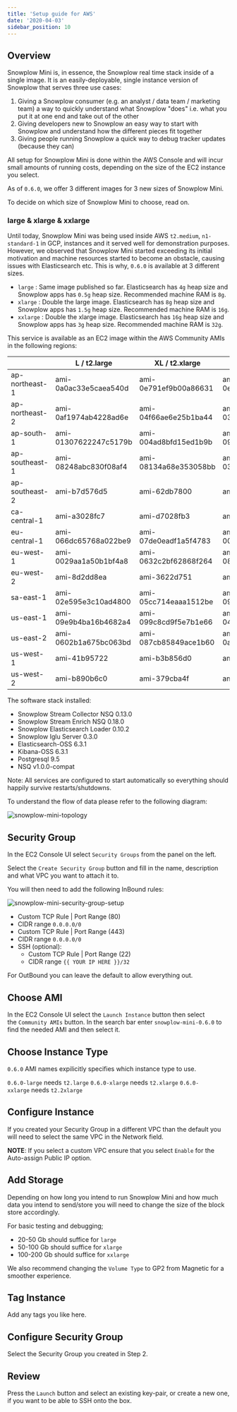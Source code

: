 ```yaml
---
title: 'Setup guide for AWS'
date: '2020-04-03'
sidebar_position: 10
---
```


## Overview

Snowplow Mini is, in essence, the Snowplow real time stack inside of a single image. It is an easily-deployable, single instance version of Snowplow that serves three use cases:

1. Giving a Snowplow consumer (e.g. an analyst / data team / marketing team) a way to quickly understand what Snowplow "does" i.e. what you put it at one end and take out of the other
2. Giving developers new to Snowplow an easy way to start with Snowplow and understand how the different pieces fit together
3. Giving people running Snowplow a quick way to debug tracker updates (because they can)

All setup for Snowplow Mini is done within the AWS Console and will incur small amounts of running costs, depending on the size of the EC2 instance you select.

As of `0.6.0`, we offer 3 different images for 3 new sizes of Snowplow Mini.

To decide on which size of Snowplow Mini to choose, read on.

### [](https://github.com/snowplow/snowplow-mini/wiki/Setup-guide-AWS---0.6.0#large--xlarge--xxlarge)large & xlarge & xxlarge

Until today, Snowplow Mini was being used inside AWS `t2.medium`, `n1-standard-1` in GCP, instances and it served well for demonstration purposes. However, we observed that Snowplow Mini started exceeding its initial motivation and machine resources started to become an obstacle, causing issues with Elasticsearch etc. This is why, `0.6.0` is available at 3 different sizes.

- `large` : Same image published so far. Elasticsearch has `4g` heap size and Snowplow apps has `0.5g` heap size. Recommended machine RAM is `8g`.
- `xlarge` : Double the large image. Elasticsearch has `8g` heap size and Snowplow apps has `1.5g` heap size. Recommended machine RAM is `16g`.
- `xxlarge` : Double the xlarge image. Elasticsearch has `16g` heap size and Snowplow apps has `3g` heap size. Recommended machine RAM is `32g`.

This service is available as an EC2 image within the AWS Community AMIs in the following regions:

|                | L / t2.large          | XL / t2.xlarge        | XXL / t2.xxlarge      |
| -------------- | --------------------- | --------------------- | --------------------- |
| ap-northeast-1 | ami-0a0ac33e5caea540d | ami-0e791ef9b00a86631 | ami-0ed18ac715373f655 |
| ap-northeast-2 | ami-0af1974ab4228ad6e | ami-04f66ae6e25b1ba44 | ami-03d93b4b24e65cd49 |
| ap-south-1     | ami-01307622247c5179b | ami-004ad8bfd15ed1b9b | ami-092a43af8b9cab958 |
| ap-southeast-1 | ami-08248abc830f08af4 | ami-08134a68e353058bb | ami-03af409aad0cb6f32 |
| ap-southeast-2 | ami-b7d576d5          | ami-62db7800          | ami-e6d47784          |
| ca-central-1   | ami-a3028fc7          | ami-d7028fb3          | ami-051c9161          |
| eu-central-1   | ami-066dc65768a022be9 | ami-07de0eadf1a5f4783 | ami-002199214c40803cc |
| eu-west-1      | ami-0029aa1a50b1bf4a8 | ami-0632c2bf62868f264 | ami-0895bc0b2a2cdacbc |
| eu-west-2      | ami-8d2dd8ea          | ami-3622d751          | ami-df2fdab8          |
| sa-east-1      | ami-02e595e3c10ad4800 | ami-05cc714eaaa1512be | ami-0955c923a70d1fa97 |
| us-east-1      | ami-09e9b4ba16b4682a4 | ami-099c8cd9f5e7b1e66 | ami-047a036b175227385 |
| us-east-2      | ami-0602b1a675bc063bd | ami-087cb85849ace1b60 | ami-0abbe14666d04cf25 |
| us-west-1      | ami-41b95722          | ami-b3b856d0          | ami-4baa4428          |
| us-west-2      | ami-b890b6c0          | ami-379cba4f          | ami-c79bbdbf          |

The software stack installed:

- Snowplow Stream Collector NSQ 0.13.0
- Snowplow Stream Enrich NSQ 0.18.0
- Snowplow Elasticsearch Loader 0.10.2
- Snowplow Iglu Server 0.3.0
- Elasticsearch-OSS 6.3.1
- Kibana-OSS 6.3.1
- Postgresql 9.5
- NSQ v1.0.0-compat

Note: All services are configured to start automatically so everything should happily survive restarts/shutdowns.

To understand the flow of data please refer to the following diagram:

![snowplow-mini-topology](images/snowplow-mini-topology.jpg)

## Security Group

In the EC2 Console UI select `Security Groups` from the panel on the left.

Select the `Create Security Group` button and fill in the name, description and what VPC you want to attach it to.

You will then need to add the following InBound rules:

![snowplow-mini-security-group-setup](images/security-groups-setup.png)

- Custom TCP Rule | Port Range (80)
- CIDR range `0.0.0.0/0`
- Custom TCP Rule | Port Range (443)
- CIDR range `0.0.0.0/0`
- SSH (optional):
  - Custom TCP Rule | Port Range (22)
  - CIDR range `{{ YOUR IP HERE }}/32`

For OutBound you can leave the default to allow everything out.

## Choose AMI

In the EC2 Console UI select the `Launch Instance` button then select the `Community AMIs` button. In the search bar enter `snowplow-mini-0.6.0` to find the needed AMI and then select it.

## Choose Instance Type

`0.6.0` AMI names expilicitly specifies which instance type to use.

`0.6.0-large` needs `t2.large` `0.6.0-xlarge` needs `t2.xlarge` `0.6.0-xxlarge` needs `t2.2xlarge`

## Configure Instance

If you created your Security Group in a different VPC than the default you will need to select the same VPC in the Network field.

**NOTE**: If you select a custom VPC ensure that you select `Enable` for the Auto-assign Public IP option.

## Add Storage

Depending on how long you intend to run Snowplow Mini and how much data you intend to send/store you will need to change the size of the block store accordingly.

For basic testing and debugging;

- 20-50 Gb should suffice for `large`
- 50-100 Gb should suffice for `xlarge`
- 100-200 Gb should suffice for `xxlarge`

We also recommend changing the `Volume Type` to GP2 from Magnetic for a smoother experience.

## Tag Instance

Add any tags you like here.

## Configure Security Group

Select the Security Group you created in Step 2.

## Review

Press the `Launch` button and select an existing key-pair, or create a new one, if you want to be able to SSH onto the box.
